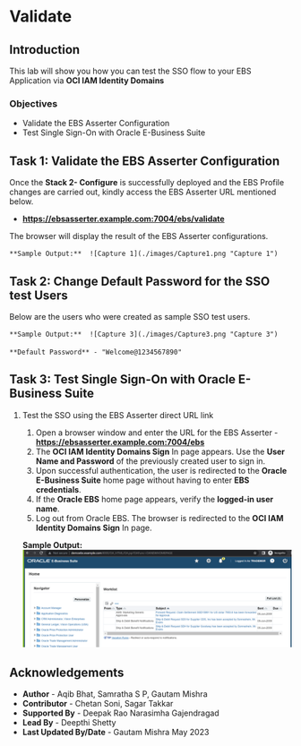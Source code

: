 # Validate

## Introduction

This lab will show you how you can test the SSO flow to your EBS Application via **OCI IAM Identity Domains**


### Objectives

-   Validate the EBS Asserter Configuration
-   Test Single Sign-On with Oracle E-Business Suite


## Task 1: Validate the EBS Asserter Configuration

Once the **Stack 2- Configure** is successfully deployed and the EBS Profile changes are carried out, kindly access the EBS Asserter URL mentioned below.

- **https://ebsasserter.example.com:7004/ebs/validate**

The browser will display the result of the EBS Asserter configurations.

	**Sample Output:**  ![Capture 1](./images/Capture1.png "Capture 1")
	
## Task 2: Change Default Password for the SSO test Users

Below are the users who were created as sample SSO test users. 

	**Sample Output:**  ![Capture 3](./images/Capture3.png "Capture 3")
	
	**Default Password** - "Welcome@1234567890"
		
## Task 3: Test Single Sign-On with Oracle E-Business Suite

1. Test the SSO using the EBS Asserter direct URL link

	1. Open a browser window and enter the URL for the EBS Asserter - **https://ebsasserter.example.com:7004/ebs**
	2. The **OCI IAM Identity Domains Sign** In page appears. Use the **User Name and Password** of the previously created user to sign in.
	3. Upon successful authentication, the user is redirected to the **Oracle E-Business Suite** home page without having to enter **EBS credentials**.
	4. If the **Oracle EBS** home page appears, verify the **logged-in user name**.
	5. Log out from Oracle EBS. The browser is redirected to the **OCI IAM Identity Domains Sign** In page.

	**Sample Output:**  ![Capture 2](./images/Capture2.png "Capture 2")
	

## Acknowledgements
* **Author** - Aqib Bhat, Samratha S P, Gautam Mishra
* **Contributor** - Chetan Soni, Sagar Takkar
* **Supported By** - Deepak Rao Narasimha Gajendragad
* **Lead By** - Deepthi Shetty 
* **Last Updated By/Date** - Gautam Mishra May 2023

